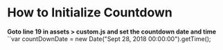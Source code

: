  # How to Initialize Countdown

 ****Goto line 19 in assets > custom.js and set the countdown date and time****
  ``var countDownDate = new Date("Sept 28, 2018 00:00:00").getTime();